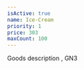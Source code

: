 ```yaml
---
isActive: true
name: Ice-Cream
priority: 1
price: 303
maxCount: 100
---
```


Goods description , GN3
